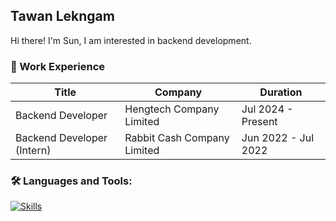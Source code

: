## Tawan Lekngam 
Hi there! I'm Sun, I am interested in backend development.

### :briefcase: Work Experience

| Title | Company | Duration |
|---|---|---|
| Backend Developer | Hengtech Company Limited | Jul 2024 - Present |
| Backend Developer (Intern) | Rabbit Cash Company Limited | Jun 2022 - Jul 2022 |


### 🛠️ Languages and Tools:
[![Skills](https://skillicons.dev/icons?i=python,typescript,react,nest,git,postman,docker)](https://skillicons.dev)
